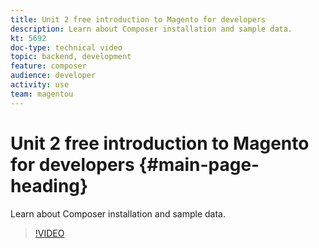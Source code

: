 ```yaml
---
title: Unit 2 free introduction to Magento for developers
description: Learn about Composer installation and sample data.
kt: 5692
doc-type: technical video
topic: backend, development
feature: composer
audience: developer
activity: use
team: magentou
---
```


# Unit 2 free introduction to Magento for developers {#main-page-heading}

Learn about Composer installation and sample data.

>[!VIDEO](https://video.tv.adobe.com/v/36194?quality=12&learn=on)
